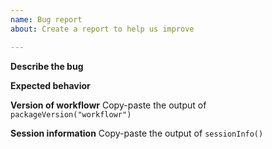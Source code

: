 ```yaml
---
name: Bug report
about: Create a report to help us improve

---
```


**Describe the bug**
<!-- Please describe the steps to recreate the bug and include any relevant error messages. -->

**Expected behavior**
<!-- Please describe what you expected to happen. -->

**Version of workflowr**
Copy-paste the output of `packageVersion("workflowr")`

**Session information**
Copy-paste the output of `sessionInfo()`
